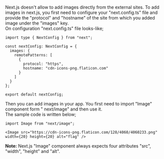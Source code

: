 Next.js doesn't allow to add images directly from the external sites. To add images in next.js, you first need to configure your "next.config.ts" file and provide the "protocol" and "hostname" of the site from which you added image under the "images" key.
<br> On configuration "next.config.ts" file looks-like;

```
import type { NextConfig } from "next";

const nextConfig: NextConfig = {
  images: {
    remotePatterns: [
      {
        protocol: "https",
        hostname: "cdn-icons-png.flaticon.com"
      }
    ]
  }
};

export default nextConfig;
```

Then you can add images in your app. You first need to import "Image" component form " next/image" and then use it.
<br> The sample code is written below;

```
import Image from "next/image";

<Image src="https://cdn-icons-png.flaticon.com/128/4060/4060233.png" width={20} height={20} alt="flag" />
```

**Note:**  Next.js "Image" component always expects four attributes "src", "width", "height" and "alt".